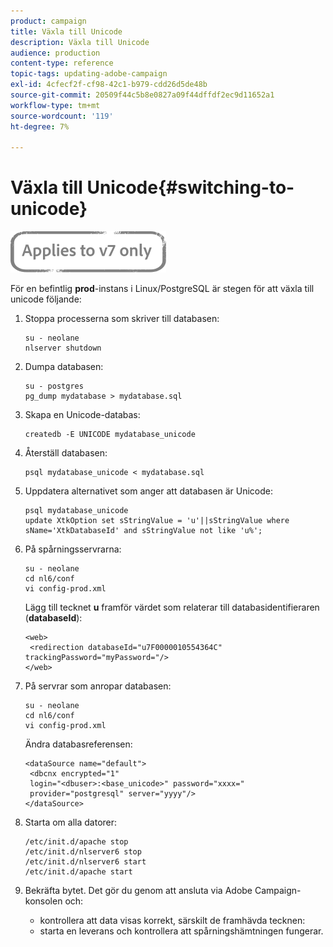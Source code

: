 ```yaml
---
product: campaign
title: Växla till Unicode
description: Växla till Unicode
audience: production
content-type: reference
topic-tags: updating-adobe-campaign
exl-id: 4cfecf2f-cf98-42c1-b979-cdd26d5de48b
source-git-commit: 20509f44c5b8e0827a09f44dffdf2ec9d11652a1
workflow-type: tm+mt
source-wordcount: '119'
ht-degree: 7%

---
```


# Växla till Unicode{#switching-to-unicode}

![](../../assets/v7-only.svg)

För en befintlig **prod**-instans i Linux/PostgreSQL är stegen för att växla till unicode följande:

1. Stoppa processerna som skriver till databasen:

   ```
   su - neolane
   nlserver shutdown
   ```

1. Dumpa databasen:

   ```
   su - postgres
   pg_dump mydatabase > mydatabase.sql
   ```

1. Skapa en Unicode-databas:

   ```
   createdb -E UNICODE mydatabase_unicode
   ```

1. Återställ databasen:

   ```
   psql mydatabase_unicode < mydatabase.sql
   ```

1. Uppdatera alternativet som anger att databasen är Unicode:

   ```
   psql mydatabase_unicode
   update XtkOption set sStringValue = 'u'||sStringValue where sName='XtkDatabaseId' and sStringValue not like 'u%';
   ```

1. På spårningsservrarna:

   ```
   su - neolane
   cd nl6/conf
   vi config-prod.xml
   ```

   Lägg till tecknet **u** framför värdet som relaterar till databasidentifieraren (**databaseId**):

   ```
   <web>
    <redirection databaseId="u7F0000010554364C" trackingPassword="myPassword="/>
   </web>
   ```

1. På servrar som anropar databasen:

   ```
   su - neolane
   cd nl6/conf
   vi config-prod.xml
   ```

   Ändra databasreferensen:

   ```
   <dataSource name="default">
    <dbcnx encrypted="1" 
    login="<dbuser>:<base_unicode>" password="xxxx="
    provider="postgresql" server="yyyy"/>
   </dataSource>
   ```

1. Starta om alla datorer:

   ```
   /etc/init.d/apache stop
   /etc/init.d/nlserver6 stop
   /etc/init.d/nlserver6 start
   /etc/init.d/apache start
   ```

1. Bekräfta bytet. Det gör du genom att ansluta via Adobe Campaign-konsolen och:

   * kontrollera att data visas korrekt, särskilt de framhävda tecknen:
   * starta en leverans och kontrollera att spårningshämtningen fungerar.
